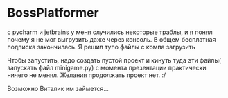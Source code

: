 # BossPlatformer

с pycharm и jetbrains у меня случились некоторые траблы, 
и я понял почему я не мог выгрузить даже через консоль. 
В общем бесплатная подписка закончилась.
Я решил тупо файлы с компа загрузить

Чтобы запустить, надо создать пустой проект и кинуть туда эти файлы( запускать файл minigame.py)
с момента презентации практически ничего не менял. Желания продолжать проект нет. :/

Возможно Виталик им займется...


